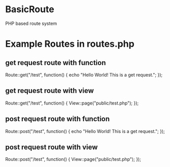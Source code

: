 # BasicRoute
PHP based route system

# Example Routes in routes.php

## get request route with function

Route::get("/test", function() { 
  echo "Hello World! This is a get request.";
});

## get request route with view
Route::get("/test", function() { 
  View::page("public/test.php");
});

## post request route with function

Route::post("/test", function() { 
  echo "Hello World! This is a get request.";
});

## post request route with view
Route::post("/test", function() { 
  View::page("public/test.php");
});
